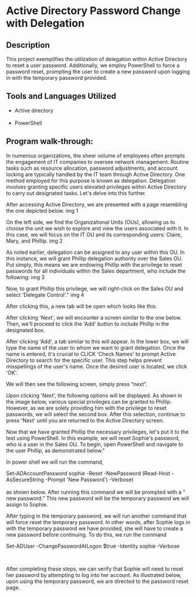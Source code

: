 <h1> Active Directory Password Change with Delegation</h1>

<h2>Description</h2>
This project exemplifies the utilization of delegation within Active Directory to reset a user password. Additionally, we employ PowerShell to force a password reset, prompting the user to create a new password upon logging in with the temporary password provided.


<h2>Tools and Languages Utilized</h2>
<ul>
  <li>Active directory </li><br>
  <li>PowerShell</li>
</ul>


<h2>Program walk-through:</h2>

In numerous organizations, the sheer volume of employees often prompts the engagement of IT companies to oversee network management. Routine tasks such as resource allocation, password adjustments, and account locking are typically handled by the IT team through Active Directory. One method employed for this purpose is known as delegation. Delegation involves granting specific users elevated privileges within Active Directory to carry out designated tasks. Let's delve into this further.

After accessing Active Directory, we are presented with a page resembling the one depicted below.
img 1
<a href="https://imgur.com/zY1gN1l"></a>


On the left side, we find the Organizational Units (OUs), allowing us to choose the unit we wish to explore and view the users associated with it. In this case, we will focus on the IT OU and its corresponding users: Claire, Mary, and Phillip.
img 2

As noted earlier, delegation can be assigned to any user within this OU. In this instance, we will grant Phillip delegation authority over the Sales OU. Put simply, this means we are endowing Phillip with the privilege to reset passwords for all individuals within the Sales department, who include the following:
img 3 


Now, to grant Phillip this privilege, we will right-click on the Sales OU and select 'Delegate Control'."
img 4


After clicking this, a new tab will be open which looks like this: 

After clicking 'Next', we will encounter a screen similar to the one below. Then, we'll proceed to click the 'Add' button to include Phillip in the designated box.


After clicking 'Add', a tab similar to this will appear. In the lower box, we will type the name of the user to whom we want to grant delegation. Once the name is entered, it's crucial to CLICK 'Check Names' to prompt Active Directory to search for the specific user. This step helps prevent misspellings of the user's name. Once the desired user is located, we click 'OK'.

We will then see the following screen, simply press “next”. 


Upon clicking 'Next', the following options will be displayed. As shown in the image below, various special privileges can be granted to Phillip. However, as we are solely providing him with the privilege to reset passwords, we will select the second box. After this selection, continue to press 'Next' until you are returned to the Active Directory screen.


Now that we have granted Phillip the necessary privileges, let's put it to the test using PowerShell. In this example, we will reset Sophie's password, who is a user in the Sales OU. To begin, open PowerShell and navigate to the user Phillip, as demonstrated below."


In power shell we will run the command, <br>

Set-ADAccountPassword sophie -Reset -NewPassword (Read-Host -AsSecureString -Prompt 'New Password') -Verbose) <br>
<br>
as shown below. After running this command we will be prompted with a “ new password.” This new password will be the temporary password we will assign to Sophie. 


After typing in the temporary password, we will run another command that will force reset the temporary password. In other words, after Sophie logs in with the temporary password we have provided, she will have to create a new password before continuing. To do this, we run the command  <br>

Set-ADUser -ChangePasswordAtLogon $true -Identity sophie -Verbose <br>

<br>

After completing these steps, we can verify that Sophie will need to reset her password by attempting to log into her account. As illustrated below, upon using the temporary password, we are directed to the password reset page.




